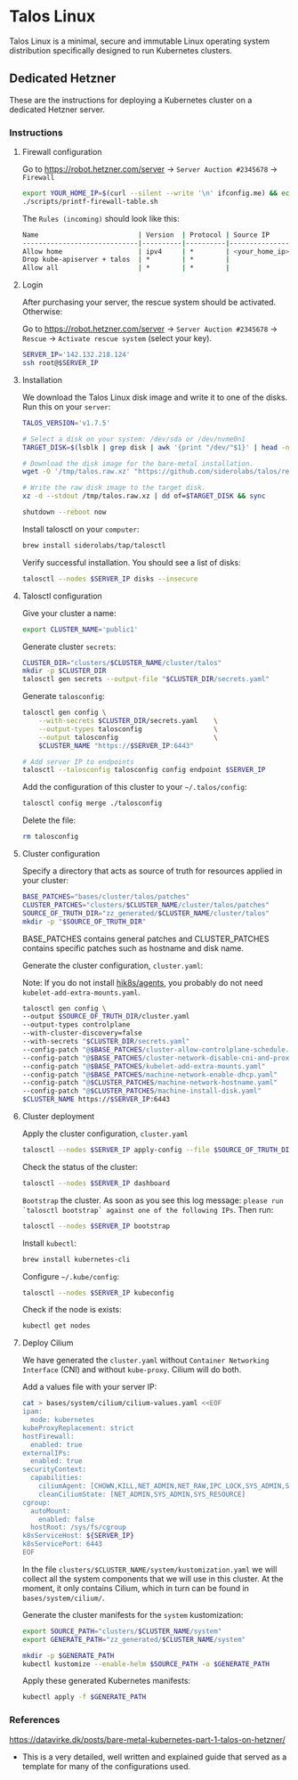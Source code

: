 # Talos Linux

Talos Linux is a minimal, secure and immutable Linux operating system distribution specifically designed to run Kubernetes clusters.

## Dedicated Hetzner

These are the instructions for deploying a Kubernetes cluster on a dedicated Hetzner server.

### Instructions

1. Firewall configuration

    Go to <https://robot.hetzner.com/server> -> `Server Auction #2345678` -> `Firewall`

    ```bash
    export YOUR_HOME_IP=$(curl --silent --write '\n' ifconfig.me) && echo $YOUR_HOME_IP
    ./scripts/printf-firewall-table.sh
    ```

    The `Rules (incoming)` should look like this:

    ```bash
    Name                         | Version  | Protocol | Source IP          | ...  | Destination port | Action  
    -----------------------------|----------|----------|--------------------|------|------------------|---------
    Allow home                   | ipv4     | *        | <your_home_ip>/32  | ...  |                  | accept  
    Drop kube-apiserver + talos  | *        | *        |                    | ...  | 6443,50000-50001 | discard
    Allow all                    | *        | *        |                    | ...  |                  | accept
    ```

2. Login

    After purchasing your server, the rescue system should be activated. Otherwise:

    Go to <https://robot.hetzner.com/server> -> `Server Auction #2345678` -> `Rescue` -> `Activate rescue system` (select your key).

    ```bash
    SERVER_IP='142.132.218.124'
    ssh root@$SERVER_IP
    ```

3. Installation

    We download the Talos Linux disk image and write it to one of the disks. Run this on your `server`:

    ```bash
    TALOS_VERSION='v1.7.5'

    # Select a disk on your system: /dev/sda or /dev/nvme0n1
    TARGET_DISK=$(lsblk | grep disk | awk '{print "/dev/"$1}' | head -n1) && echo $TARGET_DISK

    # Download the disk image for the bare-metal installation.
    wget -O '/tmp/talos.raw.xz' "https://github.com/siderolabs/talos/releases/download/$TALOS_VERSION/metal-amd64.raw.xz"

    # Write the raw disk image to the target disk.
    xz -d --stdout /tmp/talos.raw.xz | dd of=$TARGET_DISK && sync

    shutdown --reboot now
    ```

    Install talosctl on your `computer`:

    ```bash
    brew install siderolabs/tap/talosctl
    ```

    Verify successful installation. You should see a list of disks:

    ```bash
    talosctl --nodes $SERVER_IP disks --insecure
    ```

4. Talosctl configuration

    Give your cluster a name:

    ```bash
    export CLUSTER_NAME='public1'
    ```

    Generate cluster `secrets`:

    ```bash
    CLUSTER_DIR="clusters/$CLUSTER_NAME/cluster/talos"
    mkdir -p $CLUSTER_DIR
    talosctl gen secrets --output-file "$CLUSTER_DIR/secrets.yaml"
    ```

    Generate `talosconfig`:

    ```bash
    talosctl gen config \
        --with-secrets $CLUSTER_DIR/secrets.yaml    \
        --output-types talosconfig                  \
        --output talosconfig                        \
        $CLUSTER_NAME "https://$SERVER_IP:6443"
    
    # Add server IP to endpoints
    talosctl --talosconfig talosconfig config endpoint $SERVER_IP
    ```

    Add the configuration of this cluster to your `~/.talos/config`:

    ```bash
    talosctl config merge ./talosconfig
    ```

    Delete the file:

    ```bash
    rm talosconfig
    ```

5. Cluster configuration

    Specify a directory that acts as source of truth for resources applied in your cluster:

    ```bash
    BASE_PATCHES="bases/cluster/talos/patches"
    CLUSTER_PATCHES="clusters/$CLUSTER_NAME/cluster/talos/patches"
    SOURCE_OF_TRUTH_DIR="zz_generated/$CLUSTER_NAME/cluster/talos"
    mkdir -p "$SOURCE_OF_TRUTH_DIR"
    ```

    BASE_PATCHES contains general patches and CLUSTER_PATCHES contains specific patches such as hostname and disk name.

    Generate the cluster configuration, `cluster.yaml`:

    Note: If you do not install [hik8s/agents](https://github.com/hik8s/agents), you probably do not need `kubelet-add-extra-mounts.yaml`.
    <!-- TODO: programmatically generate files in $CLUSTER_PATCHES -->
    ```bash
    talosctl gen config \
    --output $SOURCE_OF_TRUTH_DIR/cluster.yaml                                  \
    --output-types controlplane                                                 \
    --with-cluster-discovery=false                                              \
    --with-secrets "$CLUSTER_DIR/secrets.yaml"                                  \
    --config-patch "@$BASE_PATCHES/cluster-allow-controlplane-schedule.yaml"    \
    --config-patch "@$BASE_PATCHES/cluster-network-disable-cni-and-proxy.yaml"  \
    --config-patch "@$BASE_PATCHES/kubelet-add-extra-mounts.yaml"               \
    --config-patch "@$BASE_PATCHES/machine-network-enable-dhcp.yaml"            \
    --config-patch "@$CLUSTER_PATCHES/machine-network-hostname.yaml"            \
    --config-patch "@$CLUSTER_PATCHES/machine-install-disk.yaml"                \
    $CLUSTER_NAME https://$SERVER_IP:6443
    ```

6. Cluster deployment

    Apply the cluster configuration, `cluster.yaml`

    ```bash
    talosctl --nodes $SERVER_IP apply-config --file $SOURCE_OF_TRUTH_DIR/cluster.yaml --insecure
    ```

    Check the status of the cluster:

    ```bash
    talosctl --nodes $SERVER_IP dashboard
    ```

    `Bootstrap` the cluster. As soon as you see this log message: ```please run `talosctl bootstrap` against one of the following IPs```. Then run:

    ```bash
    talosctl --nodes $SERVER_IP bootstrap
    ```

    Install `kubectl`:

    ```bash
    brew install kubernetes-cli
    ```

    Configure `~/.kube/config`:  

    ```bash
    talosctl --nodes $SERVER_IP kubeconfig
    ```

    Check if the node is exists:

    ```bash
    kubectl get nodes
    ```

7. Deploy Cilium

    We have generated the `cluster.yaml` without `Container Networking Interface` (CNI) and without `kube-proxy`. Cilium will do both.

    Add a values file with your server IP:

    ```bash
    cat > bases/system/cilium/cilium-values.yaml <<EOF
    ipam:
      mode: kubernetes
    kubeProxyReplacement: strict
    hostFirewall:
      enabled: true
    externalIPs:
      enabled: true
    securityContext:
      capabilities:
        ciliumAgent: [CHOWN,KILL,NET_ADMIN,NET_RAW,IPC_LOCK,SYS_ADMIN,SYS_RESOURCE,DAC_OVERRIDE,FOWNER,SETGID,SETUID]
        cleanCiliumState: [NET_ADMIN,SYS_ADMIN,SYS_RESOURCE]
    cgroup:
      autoMount:
        enabled: false
      hostRoot: /sys/fs/cgroup
    k8sServiceHost: ${SERVER_IP}
    k8sServicePort: 6443
    EOF
    ```
    <!-- TODO: programmatically create clusters/$CLUSTER_NAME/system/kustomization.yaml -->
    In the file `clusters/$CLUSTER_NAME/system/kustomization.yaml` we will collect all the system components that we will use in this cluster. At the moment, it only contains Cilium, which in turn can be found in `bases/system/cilium/`.

    Generate the cluster manifests for the `system` kustomization:

    ```bash
    export SOURCE_PATH="clusters/$CLUSTER_NAME/system"
    export GENERATE_PATH="zz_generated/$CLUSTER_NAME/system"

    mkdir -p $GENERATE_PATH
    kubectl kustomize --enable-helm $SOURCE_PATH -o $GENERATE_PATH
    ```

    Apply these generated Kubernetes manifests:

    ```bash
    kubectl apply -f $GENERATE_PATH
    ```

### References

<https://datavirke.dk/posts/bare-metal-kubernetes-part-1-talos-on-hetzner/>
  
- This is a very detailed, well written and explained guide that served as a template for many of the configurations used.
